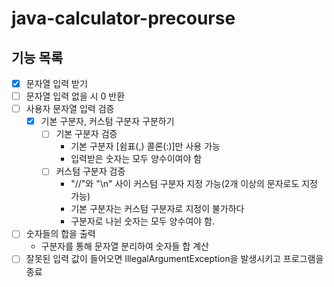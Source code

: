 # java-calculator-precourse

## 기능 목록
- [x] 문자열 입력 받기
- [ ] 문자열 입력 없을 시 0 반환
- [ ] 사용자 문자열 입력 검증
  - [x] 기본 구분자, 커스텀 구분자 구분하기
    - [ ] 기본 구분자 검증
      - 기본 구분자 [쉼표(,) 콜론(:)]만 사용 가능
      - 입력받은 숫자는 모두 양수이여야 함
    - [ ] 커스텀 구분자 검증
      - "//"와 "\n" 사이 커스텀 구분자 지정 가능(2개 이상의 문자로도 지정 가능)
      - 기본 구분자는 커스텀 구분자로 지정이 불가하다
      - 구분자로 나뉜 숫자는 모두 양수여야 함.
- [ ] 숫자들의 합을 출력
  - 구분자를 통해 문자열 분리하여 숫자들 합 계산
- [ ] 잘못된 입력 값이 들어오면 IllegalArgumentException을 발생시키고 프로그램을 종료